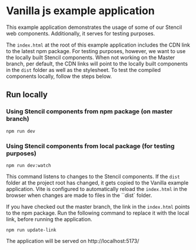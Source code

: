 # Vanilla js example application

This example application demonstrates the usage of some of our Stencil web components. Additionally, it serves for testing purposes.

The `index.html` at the root of this example application includes the CDN link to the latest npm package. 
For testing purposes, however, we want to use the locally built Stencil components. 
When not working on the Master branch, per default, the CDN links will point to the locally built components in the ```dist``` folder as well as the stylesheet.
To test the compiled components locally, follow the steps below.

## Run locally

### Using Stencil components from npm package (on master branch)

```npm run dev```

### Using Stencil components from local package (for testing purposes)

 ```npm run dev:watch```

 This command listens to changes to the Stencil components. If the ``dist`` folder at the project root has changed, it gets copied to the Vanilla example application. Vite is configured to automatically reload the ```index.html``` in the browser when changes are made to files in the ``dist` folder. 

 If you have checked out the master branch, the link in the ```index.html``` points to the npm package. Run the following command to replace it with the local link, before running the application.

 ```npm run update-link```


The application will be served on http://localhost:5173/
